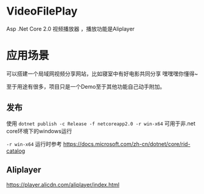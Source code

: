 # VideoFilePlay
Asp .Net Core 2.0 视频播放器 ，播放功能是Aliplayer

# 应用场景
可以搭建一个局域网视频分享网站，比如寝室中有好电影共同分享 嘿嘿嘿你懂得~

至于用途有很多，项目只是一个Demo至于其他功能自己动手附加。

## 发布
使用 `dotnet publish -c Release -f netcoreapp2.0 -r win-x64` 可用于非.net core环境下的windows运行

`-r win-x64` 运行时参考 https://docs.microsoft.com/zh-cn/dotnet/core/rid-catalog


## Aliplayer
https://player.alicdn.com/aliplayer/index.html
